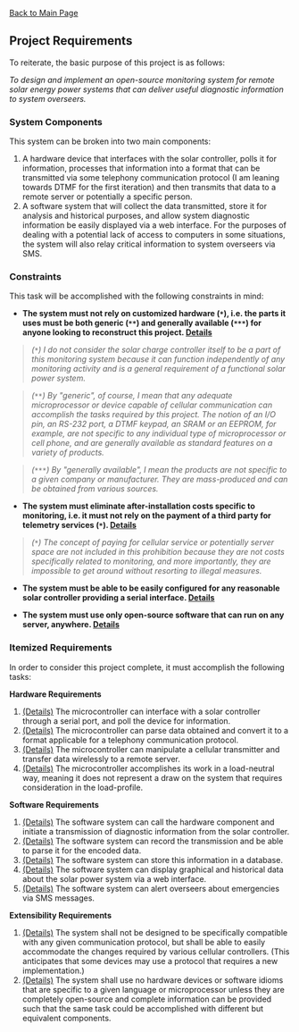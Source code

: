[Back to Main Page](http://code.google.com/p/solar-monitoring-project/)

## Project Requirements ##

To reiterate, the basic purpose of this project is as follows:

_To design and implement an open-source monitoring system for remote solar energy power systems that can deliver useful diagnostic information to system overseers._

### System Components ###

This system can be broken into two main components:

  1. A hardware device that interfaces with the solar controller, polls it for information, processes that information into a format that can be transmitted via some telephony communication protocol (I am leaning towards DTMF for the first iteration) and then transmits that data to a remote server or potentially a specific person.
  1. A software system that will collect the data transmitted, store it for analysis and historical purposes, and allow system diagnostic information be easily displayed via a web interface. For the purposes of dealing with a potential lack of access to computers in some situations, the system will also relay critical information to system overseers via SMS.

### Constraints ###

This task will be accomplished with the following constraints in mind:

  * **The system must not rely on customized hardware (`*`), i.e. the parts it uses must be both generic (`**`) and generally available (`***`) for anyone looking to reconstruct this project. [Details](http://code.google.com/p/solar-monitoring-project/issues/detail?id=2)**
> _(`*`) I do not consider the solar charge controller itself to be a part of this monitoring system because it can function independently of any monitoring activity and is a general requirement of a functional solar power system._

> _(`**`) By "generic", of course, I mean that any adequate microprocessor or device capable of cellular communication can accomplish the tasks required by this project. The notion of an I/O pin, an RS-232 port, a DTMF keypad, an SRAM or an EEPROM, for example, are not specific to any individual type of microprocessor or cell phone, and are generally available as standard features on a variety of products._

> _(`***`) By "generally available", I mean the products are not specific to a given company or manufacturer. They are mass-produced and can be obtained from various sources._

  * **The system must eliminate after-installation costs specific to monitoring, i.e. it must not rely on the payment of a third party for telemetry services (`*`). [Details](http://code.google.com/p/solar-monitoring-project/issues/detail?id=3)**
> _(`*`) The concept of paying for cellular service or potentially server space are not included in this prohibition because they are not costs specifically related to monitoring, and more importantly, they are impossible to get around without resorting to illegal measures._

  * **The system must be able to be easily configured for any reasonable solar controller providing a serial interface. [Details](http://code.google.com/p/solar-monitoring-project/issues/detail?id=4)**

  * **The system must use only open-source software that can run on any server, anywhere. [Details](http://code.google.com/p/solar-monitoring-project/issues/detail?id=5)**

### Itemized Requirements ###

In order to consider this project complete, it must accomplish the following tasks:

**Hardware Requirements**

  1. [(Details)](http://code.google.com/p/solar-monitoring-project/issues/detail?id=6) The microcontroller can interface with a solar controller through a serial port, and poll the device for information.
  1. [(Details)](http://code.google.com/p/solar-monitoring-project/issues/detail?id=7) The microcontroller can parse data obtained and convert it to a format applicable for a telephony communication protocol.
  1. [(Details)](http://code.google.com/p/solar-monitoring-project/issues/detail?id=8) The microcontroller can manipulate a cellular transmitter and transfer data wirelessly to a remote server.
  1. [(Details)](http://code.google.com/p/solar-monitoring-project/issues/detail?id=9) The microcontroller accomplishes its work in a load-neutral way, meaning it does not represent a draw on the system that requires consideration in the load-profile.

**Software Requirements**

  1. [(Details)](http://code.google.com/p/solar-monitoring-project/issues/detail?id=10) The software system can call the hardware component and initiate a transmission of diagnostic information from the solar controller.
  1. [(Details)](http://code.google.com/p/solar-monitoring-project/issues/detail?id=11) The software system can record the transmission and be able to parse it for the encoded data.
  1. [(Details)](http://code.google.com/p/solar-monitoring-project/issues/detail?id=12) The software system can store this information in a database.
  1. [(Details)](http://code.google.com/p/solar-monitoring-project/issues/detail?id=13) The software system can display graphical and historical data about the solar power system via a web interface.
  1. [(Details)](http://code.google.com/p/solar-monitoring-project/issues/detail?id=14) The software system can alert overseers about emergencies via SMS messages.

**Extensibility Requirements**

  1. [(Details)](http://code.google.com/p/solar-monitoring-project/issues/detail?id=15) The system shall not be designed to be specifically compatible with any given communication protocol, but shall be able to easily accommodate the changes required by various cellular controllers. (This anticipates that some devices may use a protocol that requires a new implementation.)
  1. [(Details)](http://code.google.com/p/solar-monitoring-project/issues/detail?id=16) The system shall use no hardware devices or software idioms that are specific to a given language or microprocessor unless they are completely open-source and complete information can be provided such that the same task could be accomplished with different but equivalent components.